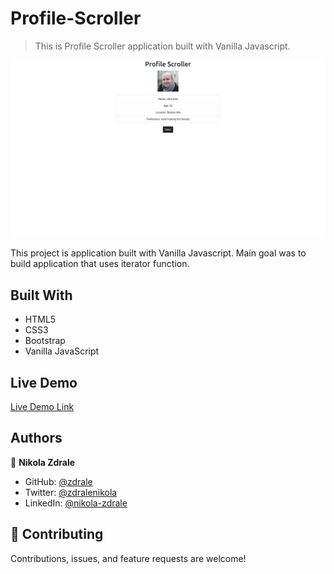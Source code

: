 # Profile-Scroller

> This is Profile Scroller application built with Vanilla Javascript.

![screenshot](/images/screenshot.png)

This project is application built with Vanilla Javascript. Main goal was to build application that uses iterator function.


## Built With

- HTML5
- CSS3
- Bootstrap
- Vanilla JavaScript
## Live Demo

[Live Demo Link](https://raw.githack.com/zdrale/Profile-Scroller/main/index.html)

## Authors

👤 **Nikola Zdrale**

- GitHub: [@zdrale](https://github.com/zdrale)
- Twitter: [@zdralenikola](https://twitter.com/zdralenikola)
- LinkedIn: [@nikola-zdrale](https://www.linkedin.com/in/nikola-zdrale/)

## 🤝 Contributing

Contributions, issues, and feature requests are welcome!
